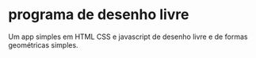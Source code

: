 # programa de desenho livre
Um app simples em HTML CSS e javascript de desenho livre e de formas geométricas simples.
